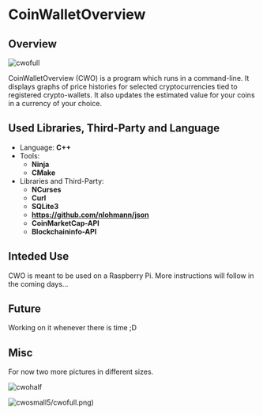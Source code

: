 # CoinWalletOverview

## Overview

![cwofull](/uploads/dcd4d9aab79b829cb60f7bd3bcae8955/cwofull.png)

CoinWalletOverview (CWO) is a program which runs in a command-line. It displays
graphs of price histories for selected cryptocurrencies tied to registered
crypto-wallets.
It also updates the estimated value for your coins in a currency of your choice.

## Used Libraries, Third-Party and Language

* Language: **C++**
* Tools:
  * **Ninja**
  * **CMake**
* Libraries and Third-Party:
  * **NCurses**
  * **Curl**
  * **SQLite3**
  * **https://github.com/nlohmann/json**
  * **CoinMarketCap-API**
  * **Blockchaininfo-API**

## Inteded Use

CWO is meant to be used on a Raspberry Pi. More instructions will follow in the
coming days...

## Future

Working on it whenever there is time ;D

## Misc

For now two more pictures in different sizes.

![cwohalf](/uploads/e6474c47fb1145e88050175333dbb660/cwohalf.png)

![cwosmall](/uploads/899f32076dc0124990aef6ec7f300011/cwosmall.png)5/cwofull.png)
